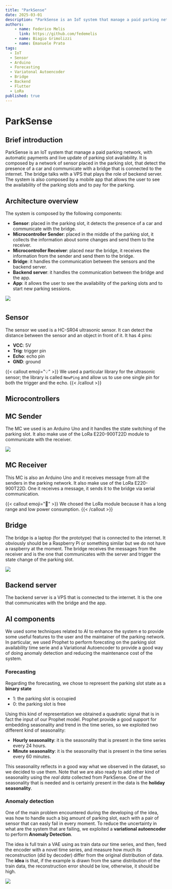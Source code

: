 ```yaml
---
title: "ParkSense"
date: 2025-03-01
description: "ParkSense is an IoT system that manage a paid parking network, with automatic payments and live update of parking slot availability."
authors:
    - name: Federico Melis
      link: https://github.com/fedemelis
    - name: Biagio Grimolizzi
    - name: Emanuele Prato
tags:
  - IoT
  - Sensor
  - Arduino
  - Forecasting
  - Variatonal Autoencoder
  - Bridge
  - Backend
  - Flutter
  - LoRa
published: true
---
```


# ParkSense

## Brief introduction

ParkSense is an IoT system that manage a paid parking network, with automatic payments and live update of parking slot availability. It is composed by a network of sensor placed in the parking slot, that detect the presence of a car and communicate with a bridge that is connected to the internet. The bridge talks with a VPS that plays the role of beckend server. The system is also composed by a mobile app that allows the user to see the availability of the parking slots and to pay for the parking.

## Architecture overview

The system is composed by the following components:

* **Sensor**: placed in the parking slot, it detects the presence of a car and communicate with the bridge.
* **Microcontroller Sender**: placed in the middle of the parking slot, it collects the information about some changes and send them to the receiver.
* **Microcontroller Receiver**: placed near the bridge, it receives the information from the sender and send them to the bridge.
* **Bridge**: it handles the communication between the sensors and the backend server.
* **Backend server**: it handles the communication between the bridge and the app.
* **App**: it allows the user to see the availability of the parking slots and to start new parking sessions.

![](https://fedemelis.github.io/img/architecture.png)

# 

## Sensor

The sensor we used is a HC-SR04 ultrasonic sensor. It can detect the distance between the sensor and an object in front of it.
It has 4 pins:
* **VCC**: 5V
* **Trig**: trigger pin
* **Echo**: echo pin
* **GND**: ground

{{< callout emoji="💡" >}}
  We used a particular library for the ultrasonic sensor; the library is called `NewPing` and allow us to use one single pin for both the trigger and the echo.
{{< /callout >}}

## Microcontrollers

## MC Sender

The MC we used is an Arduino Uno and it handles the state switching of the parking slot. It also make use of the LoRa E220-900T22D module to communicate with the receiver.

![](https://fedemelis.github.io/img/arduino-sender.png)

## MC Receiver

This MC is also an Arduino Uno and it receives message from all the senders in the parking network. It also make use of the LoRa E220-900T22D. One it receives a message, it sends it to the bridge via serial communication.

{{< callout emoji="📡" >}}
  We chosed the LoRa module because it has a long range and low power consumption.
{{< /callout >}}

## Bridge

The bridge is a laptop (for the prototype) that is connected to the internet. It obviously should be a Raspberry Pi or something similar but we do not have a raspberry at the moment.
The bridge receives the messages from the receiver and is the one that communicates with the server and trigger the state change of the parking slot.

![](https://fedemelis.github.io/img/bridge.png)


## Backend server

The backend server is a VPS that is connected to the internet. It is the one that communicates with the bridge and the app. 


## AI components
We used some techniques related to AI to enhance the system e to provide some useful features to the user and the maintainer of the parking network.
In particular, we used Prophet to perform forecsting on the parking slot availability time serie and a Variational Autoencoder to provide a good way of doing anomaly detection and reducing the maintenance cost of the system.

### Forecasting

Regarding the forecasting, we chose to represent the parking slot state as a **binary state**
* 1: the parking slot is occupied
* 0: the parking slot is free

Using this kind of representation we obtained a quadratic signal that is in fact the input of our Prophet model. Prophet provide a good support for embedding seasonality and trend in the time series, so we exploited two different kind of seasonality:

* **Hourly seasonality**: it is the seasonality that is present in the time series every 24 hours.
* **Minute seasonality**: it is the seasonality that is present in the time series every 60 minutes.

This seasonality reflects in a good way what we observed in the dataset, so we decided to use them. Note that we are also ready to add other kind of seasonality using the *real data* collected from ParkSense. One of the seasonality that is needed and is certainly present in the data is the **holiday seasonality**.

### Anomaly detection

One of the main problem encountered during the developing of the idea, was how to handle such a big amount of parking slot, each with a pair of sensor that can easly fail in every moment. To reduce the uncertainty in what are the system that are failing, we exploited a **variational autoencoder** to perform **Anomaly Detection**.

The idea is full train a VAE using as train data our time series, and then, feed the encoder with a novel time series, and measure how much its reconstruction (did by decoder) differ from the original distribution of data. The **idea** is that, if the example is drawn from the same distribution of the train data, the reconstruction error should be low, otherwise, it should be high.

![](https://fedemelis.github.io/img/vae.png)




